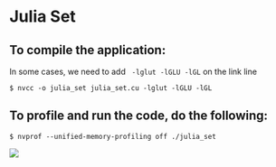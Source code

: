 # Julia Set 

## To compile the application:


In some cases, we need to add ` -lglut -lGLU -lGL` on the link line

`$ nvcc -o julia_set julia_set.cu -lglut -lGLU -lGL`

## To profile and run the code, do the following:

`$ nvprof --unified-memory-profiling off ./julia_set`

![](https://i.imgur.com/kocLDtn.gif)